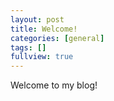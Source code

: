 ```yaml
---
layout: post
title: Welcome!
categories: [general]
tags: []
fullview: true
---
```


Welcome to my blog!
